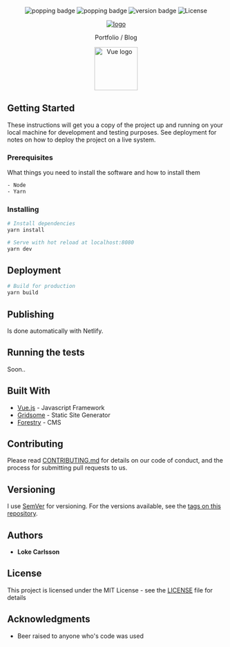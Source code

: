 <p align="center">
  <img alt="popping badge" src="https://api.netlify.com/api/v1/badges/a40e2623-3ac0-49ef-8b24-9e988c6d56a9/deploy-status" />
  <img alt="popping badge" src="https://img.shields.io/hackage-deps/v/lens.svg" />
  <img alt="version badge" src="https://img.shields.io/badge/version-3.0.0-blue.svg?style=flat-square" />
  <img src="https://img.shields.io/npm/l/vue.svg" alt="License">
</p>
<p align="center"><a href="https://lokecarlsson.se"><img alt="logo" src="https://user-images.githubusercontent.com/14079937/51091134-77887980-1786-11e9-9b49-173fca1762d2.png" /></a></p>
<p align="center">Portfolio / Blog</p>
<p align="center"><a href="https://vuejs.org" target="_blank"><img width="100" src="https://vuejs.org/images/logo.png" alt="Vue logo"></a></p>

## Getting Started

These instructions will get you a copy of the project up and running on your local machine for development and testing purposes. See deployment for notes on how to deploy the project on a live system.

### Prerequisites

What things you need to install the software and how to install them

``` bash
- Node
- Yarn
```

### Installing

``` bash
# Install dependencies
yarn install

# Serve with hot reload at localhost:8080
yarn dev
```

## Deployment

``` bash
# Build for production
yarn build
```

## Publishing

Is done automatically with Netlify.

## Running the tests

Soon..

## Built With

* [Vue.js](https://vuejs.org/) - Javascript Framework
* [Gridsome](https://gridsome.org/) - Static Site Generator
* [Forestry](https://forestry.io/) - CMS

## Contributing

Please read [CONTRIBUTING.md](https://github.com/LokeCarlsson/lokecarlsson/blob/master/CONTRIBUTING.md) for details on our code of conduct, and the process for submitting pull requests to us.

## Versioning

I use [SemVer](http://semver.org/) for versioning. For the versions available, see the [tags on this repository](https://github.com/LokeCarlsson/lokecarlsson/tags). 

## Authors

* **Loke Carlsson**

## License

This project is licensed under the MIT License - see the [LICENSE](LICENSE) file for details

## Acknowledgments

* Beer raised to anyone who's code was used
